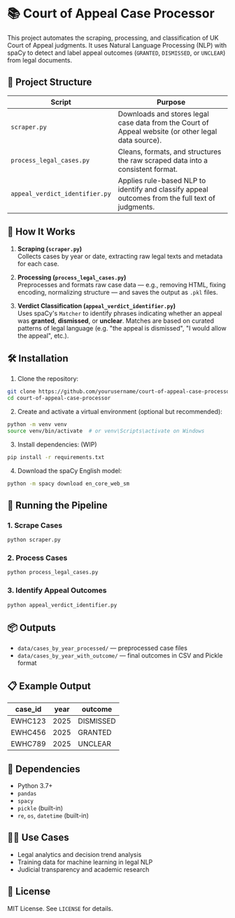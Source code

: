 # 📚 Court of Appeal Case Processor

This project automates the scraping, processing, and classification of UK Court of Appeal judgments. It uses Natural Language Processing (NLP) with spaCy to detect and label appeal outcomes (`GRANTED`, `DISMISSED`, or `UNCLEAR`) from legal documents.

## 🧱 Project Structure

| Script | Purpose |
|--------|---------|
| `scraper.py` | Downloads and stores legal case data from the Court of Appeal website (or other legal data source). |
| `process_legal_cases.py` | Cleans, formats, and structures the raw scraped data into a consistent format. |
| `appeal_verdict_identifier.py` | Applies rule-based NLP to identify and classify appeal outcomes from the full text of judgments. |

## 🧠 How It Works

1. **Scraping (`scraper.py`)**  
   Collects cases by year or date, extracting raw legal texts and metadata for each case.

2. **Processing (`process_legal_cases.py`)**  
   Preprocesses and formats raw case data — e.g., removing HTML, fixing encoding, normalizing structure — and saves the output as `.pkl` files.

3. **Verdict Classification (`appeal_verdict_identifier.py`)**  
   Uses spaCy's `Matcher` to identify phrases indicating whether an appeal was **granted**, **dismissed**, or **unclear**. Matches are based on curated patterns of legal language (e.g. "the appeal is dismissed", "I would allow the appeal", etc.).

## 🛠️ Installation

1. Clone the repository:

```bash
git clone https://github.com/yourusername/court-of-appeal-case-processor.git
cd court-of-appeal-case-processor
```

2. Create and activate a virtual environment (optional but recommended):

```bash
python -m venv venv
source venv/bin/activate  # or venv\Scripts\activate on Windows
```

3. Install dependencies:
(WIP)
```bash
pip install -r requirements.txt
```

4. Download the spaCy English model:

```bash
python -m spacy download en_core_web_sm
```

## 🚀 Running the Pipeline

### 1. Scrape Cases

```bash
python scraper.py
```

### 2. Process Cases

```bash
python process_legal_cases.py
```

### 3. Identify Appeal Outcomes

```bash
python appeal_verdict_identifier.py
```

## 📦 Outputs

- `data/cases_by_year_processed/` — preprocessed case files
- `data/cases_by_year_with_outcome/` — final outcomes in CSV and Pickle format

## 📋 Example Output

| case_id | year | outcome   |
|---------|------|-----------|
| EWHC123 | 2025 | DISMISSED |
| EWHC456 | 2025 | GRANTED   |
| EWHC789 | 2025 | UNCLEAR   |

## 🧪 Dependencies

- Python 3.7+
- `pandas`
- `spacy`
- `pickle` (built-in)
- `re`, `os`, `datetime` (built-in)

## 🧑‍⚖️ Use Cases

- Legal analytics and decision trend analysis  
- Training data for machine learning in legal NLP  
- Judicial transparency and academic research  

## 📄 License

MIT License. See `LICENSE` for details.
